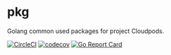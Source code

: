 # pkg

Golang common used packages for project Cloudpods.

[![CircleCI](https://circleci.com/gh/yunionio/pkg.svg?style=svg)](https://circleci.com/gh/yunionio/pkg)
[![codecov](https://codecov.io/gh/yunionio/pkg/branch/master/graph/badge.svg?token=K8cSYZzLbc)](https://codecov.io/gh/yunionio/pkg)
[![Go Report Card](https://goreportcard.com/badge/github.com/yunionio/pkg)](https://goreportcard.com/report/github.com/yunionio/pkg)

